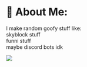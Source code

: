 # 💫 About Me:
I make random goofy stuff like:<br>skyblock stuff<br>funni stuff<br>maybe discord bots idk

![](https://visitcount.itsvg.in/api?id=Vertixx01&icon=5&color=8)
